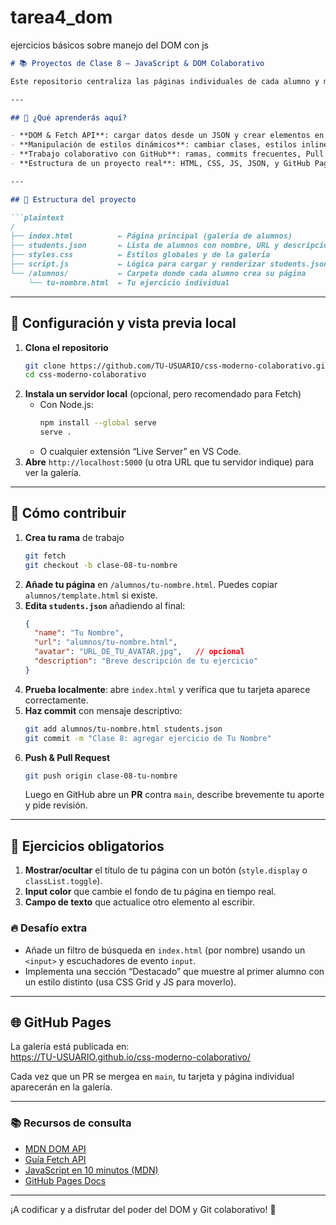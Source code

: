 # tarea4_dom
ejercicios básicos sobre manejo del DOM con js
```markdown
# 📚 Proyectos de Clase 8 – JavaScript & DOM Colaborativo

Este repositorio centraliza las páginas individuales de cada alumno y muestra dinámicamente su trabajo usando JavaScript y la API Fetch. Cada estudiante creará su propia página, la registrará en un fichero JSON y abrirá un Pull Request para que su ejercicio aparezca en la galería.

---

## 🚀 ¿Qué aprenderás aquí?

- **DOM & Fetch API**: cargar datos desde un JSON y crear elementos en el DOM.  
- **Manipulación de estilos dinámicos**: cambiar clases, estilos inline y reaccionar a eventos.  
- **Trabajo colaborativo con GitHub**: ramas, commits frecuentes, Pull Requests y resolución de conflictos.  
- **Estructura de un proyecto real**: HTML, CSS, JS, JSON, y GitHub Pages.

---

## 📁 Estructura del proyecto

```plaintext
/
├── index.html          ← Página principal (galería de alumnos)
├── students.json       ← Lista de alumnos con nombre, URL y descripción
├── styles.css          ← Estilos globales y de la galería
├── script.js           ← Lógica para cargar y renderizar students.json
└── /alumnos/           ← Carpeta donde cada alumno crea su página
    └── tu-nombre.html  ← Tu ejercicio individual
```

---

## 🔧 Configuración y vista previa local

1. **Clona el repositorio**  
   ```bash
   git clone https://github.com/TU-USUARIO/css-moderno-colaborativo.git
   cd css-moderno-colaborativo
   ```
2. **Instala un servidor local** (opcional, pero recomendado para Fetch)  
   - Con Node.js:  
     ```bash
     npm install --global serve
     serve .
     ```
   - O cualquier extensión “Live Server” en VS Code.
3. **Abre** `http://localhost:5000` (u otra URL que tu servidor indique) para ver la galería.

---

## 🤝 Cómo contribuir

1. **Crea tu rama** de trabajo  
   ```bash
   git fetch
   git checkout -b clase-08-tu-nombre
   ```
2. **Añade tu página** en `/alumnos/tu-nombre.html`. Puedes copiar `alumnos/template.html` si existe.  
3. **Edita `students.json`** añadiendo al final:
   ```json
   {
     "name": "Tu Nombre",
     "url": "alumnos/tu-nombre.html",
     "avatar": "URL_DE_TU_AVATAR.jpg",   // opcional
     "description": "Breve descripción de tu ejercicio"
   }
   ```
4. **Prueba localmente**: abre `index.html` y verifica que tu tarjeta aparece correctamente.  
5. **Haz commit** con mensaje descriptivo:  
   ```bash
   git add alumnos/tu-nombre.html students.json
   git commit -m "Clase 8: agregar ejercicio de Tu Nombre"
   ```
6. **Push & Pull Request**  
   ```bash
   git push origin clase-08-tu-nombre
   ```  
   Luego en GitHub abre un **PR** contra `main`, describe brevemente tu aporte y pide revisión.

---

## 🎯 Ejercicios obligatorios

1. **Mostrar/ocultar** el título de tu página con un botón (`style.display` o `classList.toggle`).  
2. **Input color** que cambie el fondo de tu página en tiempo real.  
3. **Campo de texto** que actualice otro elemento al escribir.  

### 🔥 Desafío extra
- Añade un filtro de búsqueda en `index.html` (por nombre) usando un `<input>` y escuchadores de evento `input`.  
- Implementa una sección “Destacado” que muestre al primer alumno con un estilo distinto (usa CSS Grid y JS para moverlo).

---

## 🌐 GitHub Pages

La galería está publicada en:  
https://TU-USUARIO.github.io/css-moderno-colaborativo/

Cada vez que un PR se mergea en `main`, tu tarjeta y página individual aparecerán en la galería.

---

### 📚 Recursos de consulta

- [MDN DOM API](https://developer.mozilla.org/es/docs/Web/API/Document_Object_Model)  
- [Guía Fetch API](https://developer.mozilla.org/es/docs/Web/API/Fetch_API)  
- [JavaScript en 10 minutos (MDN)](https://developer.mozilla.org/es/docs/Web/JavaScript/Guide/Introduction)  
- [GitHub Pages Docs](https://docs.github.com/en/pages)

---

¡A codificar y a disfrutar del poder del DOM y Git colaborativo! 🚀  
```